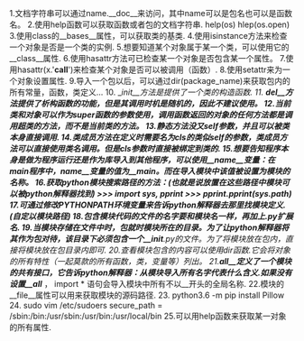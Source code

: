 1.文档字符串可以通过name.__doc__来访问，其中name可以是包名也可以是函数名。
2.使用help函数可以获取函数或者包的文档字符串.
	help(os)
	hlep(os.open)
3.使用class的__bases__属性，可以获取类的基类.
4.使用isinstance方法来检查一个对象是否是一个类的实例.
5.想要知道某个对象属于某一个类，可以使用它的__class__属性.
6.使用hasattr方法可已检查某一个对象是否包含某一个属性。
7.使用hasattr(x.'__call__')来检查某个对象是否可以被调用（函数）.
8.使用setattr来为一个对象设置属性.
9.导入一个包以后，可以通过dir(package_name)来获取包内的所有常量，函数，类定义...
10. __init__方法是提供了一个类的构造函数.
11. __del__方法提供了析构函数的功能，但是其调用时机是随机的，因此不建议使用。
12.当前类和对象可以作为super函数的参数使用，调用函数返回的对象的任何方法都是调用超类的方法，而不是当前类的方法。
13.静态方法没又self参数，并且可以被类本身直接调用.
14.类成员方法在定义时需要名为cls的类似self的参数，类成员方法可以直接使用类名调用。但是cls参数时直接被绑定到类的.
15.想要告知程序本身是做为程序运行还是作为库导入到其他程序，可以使用__name__变量：在main程序中，__name__变量的值为__main__。而在导入模块中该值被设置为模块的名称。
16.获取python模块搜索路径的方法：(也就是说放置在这些路径中模块可以被python解释器找到)
	>>> import sys, pprint
	>>> pprint.pprint(sys.path)
17.可通过修改PYTHONPATH环境变量来告诉python解释器去那里找模块定义.(自定以模块路径)
18.包含模块代码的文件的名字要和模块名一样，再加上.py扩展名.
19.当模块存储在文件中时，包就时模块所在的目录。为了让python解释器将其作为包对待，该目录下必须包含一个__init__.py的文件。为了将模块放在包内，直接将模块放在包目录内即可.
20.查看模块包含的内容可以使用dir函数.它会将对象的所有特性（一起莫款的所有函数，类，变量等）列出。
21.__all__定义了一个模块的共有接口，它告诉python解释器：从模块导入所有名字代表什么含义.如果没有设置__all___ ， import * 语句会导入模块中所有不以__开头的全局名称.
22.模块的__file__属性可以用来获取模块的源码路径.
23. python3.6 -m pip install Pillow
24. sudo vim /etc/sudoers
	secure_path = /sbin:/bin:/usr/sbin:/usr/bin:/usr/local/bin
25.可以用help函数来获取某一对象的所有属性.
